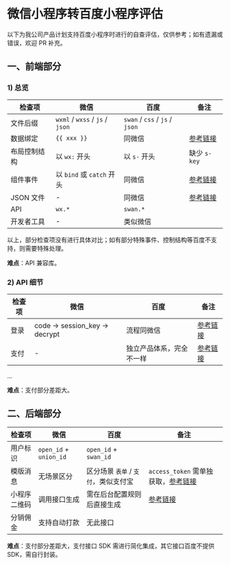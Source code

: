 # 微信小程序转百度小程序评估

以下为我公司产品计划支持百度小程序时进行的自查评估，仅供参考；如有遗漏或错误，欢迎 PR 补充。

## 一、前端部分

### 1) 总览

| 检查项       | 微信                            | 百度                           | 备注                                                                             |
| ------------ | ------------------------------- | ------------------------------ | -------------------------------------------------------------------------------- |
| 文件后缀     | `wxml` / `wxss` / `js` / `json` | `swan` / `css` / `js` / `json` |
| 数据绑定     | `{{ xxx }}`                     | 同微信                         | [参考链接](https://smartprogram.baidu.com/docs/develop/framework/view_data/)     |
| 布局控制结构 | 以 `wx:` 开头                   | 以 `s-` 开头                   | 缺少 `s-key`                                                                     |
| 组件事件     | 以 `bind` 或 `catch` 开头       | 同微信                         | [参考链接](https://smartprogram.baidu.com/docs/develop/framework/view_incident/) |
| JSON 文件    | -                               | 同微信                         | [参考链接](https://smartprogram.baidu.com/docs/develop/tutorial/process_page/)   |
| API          | `wx.*`                          | `swan.*`                       |
| 开发者工具   | -                               | 类似微信                       |

以上，部分检查项没有进行具体对比；如有部分特殊事件、控制结构等百度不支持，则需要特殊处理。

**难点**：API 兼容库。

### 2) API 细节

| 检查项 | 微信                           | 百度                     | 备注                                                                                                                               |
| ------ | ------------------------------ | ------------------------ | ---------------------------------------------------------------------------------------------------------------------------------- |
| 登录   | code -> session_key -> decrypt | 流程同微信               | [参考链接](https://smartprogram.baidu.com/docs/develop/api/open_log/#login/)                                                       |
| 支付   | -                              | 独立产品体系，完全不一样 | [参考链接](https://dianshang.baidu.com/platform/doclist/index.html#!/doc/nuomiplus_1_guide/mini_program_cashier/access_process.md) |

...

**难点**：支付部分差距大。

## 二、后端部分

| 检查项       | 微信                   | 百度                                 | 备注                                                                                                 |
| ------------ | ---------------------- | ------------------------------------ | ---------------------------------------------------------------------------------------------------- |
| 用户标识     | `open_id` + `union_id` | `open_id` + `swan_id`                |
| 模版消息     | 无场景区分             | 区分场景 `表单` / `支付`，类似支付宝 | `access_token` 需单独获取，[参考链接](https://smartprogram.baidu.com/docs/develop/server/power_exp/) |
| 小程序二维码 | 调用接口生成           | 需在后台配置规则后直接生成           | [参考链接](https://smartprogram.baidu.com/docs/introduction/scancode/)                               |
| 分销佣金     | 支持自动打款           | 无此接口                             |

**难点**：支付部分差距大，支付接口 SDK 需进行简化集成，其它接口百度不提供 SDK，需自行封装。